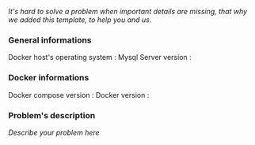 *It's hard to solve a problem when important details are missing, that why we added this template, to help you and us.*

### General informations
Docker host's operating system : 
Mysql Server version : 

### Docker informations
Docker compose version :
Docker version : 

### Problem's description
*Describe your problem here*


